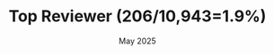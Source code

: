 ---
title: Top Reviewer (206/10,943=1.9%)
organization: ICML 2025
date: May 2025
weight: 0
_build:
  render: false
  list: true
---